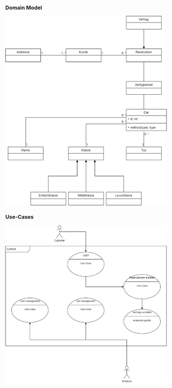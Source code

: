 ### Domain Model

![Domain Model](../drawio/DomainModel.drawio.png)

### Use-Cases

![Use Case](../drawio/Use-Cases.drawio.png)